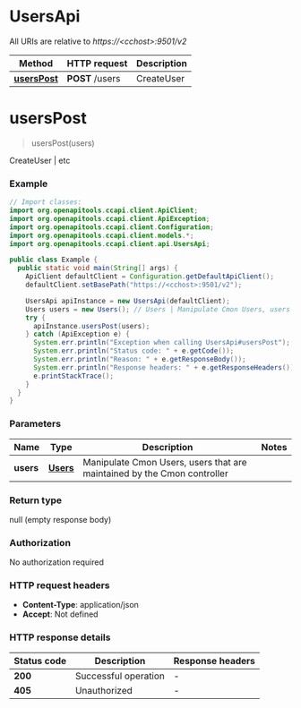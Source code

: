 # UsersApi

All URIs are relative to *https://&lt;cchost&gt;:9501/v2*

| Method | HTTP request | Description |
|------------- | ------------- | -------------|
| [**usersPost**](UsersApi.md#usersPost) | **POST** /users | CreateUser | etc |


<a name="usersPost"></a>
# **usersPost**
> usersPost(users)

CreateUser | etc

### Example
```java
// Import classes:
import org.openapitools.ccapi.client.ApiClient;
import org.openapitools.ccapi.client.ApiException;
import org.openapitools.ccapi.client.Configuration;
import org.openapitools.ccapi.client.models.*;
import org.openapitools.ccapi.client.api.UsersApi;

public class Example {
  public static void main(String[] args) {
    ApiClient defaultClient = Configuration.getDefaultApiClient();
    defaultClient.setBasePath("https://<cchost>:9501/v2");

    UsersApi apiInstance = new UsersApi(defaultClient);
    Users users = new Users(); // Users | Manipulate Cmon Users, users that are maintained by the Cmon controller
    try {
      apiInstance.usersPost(users);
    } catch (ApiException e) {
      System.err.println("Exception when calling UsersApi#usersPost");
      System.err.println("Status code: " + e.getCode());
      System.err.println("Reason: " + e.getResponseBody());
      System.err.println("Response headers: " + e.getResponseHeaders());
      e.printStackTrace();
    }
  }
}
```

### Parameters

| Name | Type | Description  | Notes |
|------------- | ------------- | ------------- | -------------|
| **users** | [**Users**](Users.md)| Manipulate Cmon Users, users that are maintained by the Cmon controller | |

### Return type

null (empty response body)

### Authorization

No authorization required

### HTTP request headers

 - **Content-Type**: application/json
 - **Accept**: Not defined

### HTTP response details
| Status code | Description | Response headers |
|-------------|-------------|------------------|
| **200** | Successful operation |  -  |
| **405** | Unauthorized |  -  |


